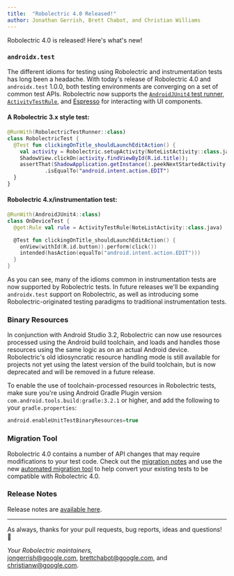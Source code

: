 ```yaml
---
title:  "Robolectric 4.0 Released!"
author: Jonathan Gerrish, Brett Chabot, and Christian Williams
---
```


Robolectric 4.0 is released! Here's what's new!

### `androidx.test`
The different idioms for testing using Robolectric and instrumentation tests has long been a headache. With today's release of Robolectric 4.0 and `androidx.test` 1.0.0, both testing environments are converging on a set of common test APIs. Robolectric now supports the [`AndroidJUnit4` test runner](https://developer.android.com/training/testing/junit-runner), [`ActivityTestRule`](https://developer.android.com/training/testing/junit-rules), and [Espresso](https://developer.android.com/training/testing/espresso/) for interacting with UI components.

#### A Robolectric 3.x style test:
```kotlin
@RunWith(RobolectricTestRunner::class)
class RobolectricTest {
  @Test fun clickingOnTitle_shouldLaunchEditAction() {
    val activity = Robolectric.setupActivity(NoteListActivity::class.java)
    ShadowView.clickOn(activity.findViewById(R.id.title));
    assertThat(ShadowApplication.getInstance().peekNextStartedActivity().action)
            .isEqualTo("android.intent.action.EDIT")
  }
}
```

#### Robolectric 4.x/instrumentation test:
```kotlin
@RunWith(AndroidJUnit4::class)
class OnDeviceTest {
  @get:Rule val rule = ActivityTestRule(NoteListActivity::class.java)

  @Test fun clickingOnTitle_shouldLaunchEditAction() {
    onView(withId(R.id.button)).perform(click())
    intended(hasAction(equalTo("android.intent.action.EDIT")))
  }
}
```

As you can see, many of the idioms common in instrumentation tests are now supported by Robolectric tests. In future releases we'll be expanding `androidx.test` support on Robolectric, as well as introducing some Robolectric-originated testing paradigms to traditional instrumentation tests.

### Binary Resources

In conjunction with Android Studio 3.2, Robolectric can now use resources processed using the Android build toolchain, and loads and handles those resources using the same logic as on an actual Android device. Robolectric's old idiosyncratic resource handling mode is still available for projects not yet using the latest version of the build toolchain, but is now deprecated and will be removed in a future release.

To enable the use of toolchain-processed resources in Robolectric tests, make sure you're using Android Gradle Plugin version `com.android.tools.build:gradle:3.2.1` or higher, and add the following to your `gradle.properties`:

```groovy
android.enableUnitTestBinaryResources=true
```

### Migration Tool

Robolectric 4.0 contains a number of API changes that may require modifications to your test code. Check out the [migration notes](http://robolectric.org/migrating/#migrating-to-40) and use the new [automated migration tool](http://robolectric.org/automated-migration/) to help convert your existing tests to be compatible with Robolectric 4.0.

### Release Notes

Release notes are [available here](https://github.com/robolectric/robolectric/releases/tag/robolectric-4.0).

---

As always, thanks for your pull requests, bug reports, ideas and questions! &#x1f4af;

_Your Robolectric maintainers,_
<br/>
[jongerrish@google.com](mailto:jongerrish@google.com), [brettchabot@google.com](mailto:brettchabot@google.com), and [christianw@google.com](mailto:christianw@google.com).